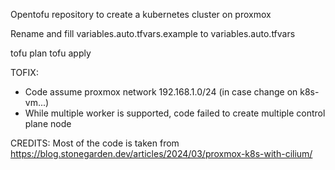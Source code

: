Opentofu repository to create a kubernetes cluster on proxmox

Rename and fill variables.auto.tfvars.example to variables.auto.tfvars

tofu plan
tofu apply

TOFIX:
- Code assume proxmox network 192.168.1.0/24 (in case change on k8s-vm...)
- While multiple worker is supported, code failed to create multiple control plane node

CREDITS:
Most of the code is taken from https://blog.stonegarden.dev/articles/2024/03/proxmox-k8s-with-cilium/

